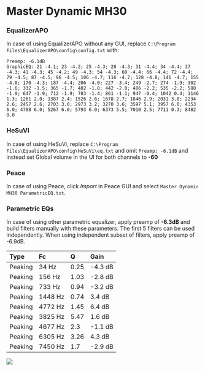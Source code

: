 # Master Dynamic MH30

### EqualizerAPO
In case of using EqualizerAPO without any GUI, replace `C:\Program Files\EqualizerAPO\config\config.txt`
with:
```
Preamp: -6.1dB
GraphicEQ: 21 -4.1; 23 -4.2; 25 -4.3; 28 -4.3; 31 -4.4; 34 -4.4; 37 -4.3; 41 -4.3; 45 -4.2; 49 -4.3; 54 -4.3; 60 -4.4; 66 -4.4; 72 -4.4; 79 -4.5; 87 -4.5; 96 -4.5; 106 -4.7; 116 -4.7; 128 -4.8; 141 -4.7; 155 -4.8; 170 -4.3; 187 -4.4; 206 -4.0; 227 -3.4; 249 -2.7; 274 -1.9; 302 -1.6; 332 -1.5; 365 -1.7; 402 -1.8; 442 -2.0; 486 -2.2; 535 -2.2; 588 -1.9; 647 -1.9; 712 -1.9; 783 -1.4; 861 -1.1; 947 -0.4; 1042 0.4; 1146 1.3; 1261 2.0; 1387 2.4; 1526 2.6; 1678 2.7; 1846 2.9; 2031 3.0; 2234 2.6; 2457 2.6; 2703 3.0; 2973 3.2; 3270 3.6; 3597 5.1; 3957 6.0; 4353 6.0; 4788 6.0; 5267 6.0; 5793 6.0; 6373 5.5; 7010 2.5; 7711 0.3; 8482 0.0
```

### HeSuVi
In case of using HeSuVi, replace `C:\Program Files\EqualizerAPO\config\HeSuVi\eq.txt` and omit `Preamp:
-6.1dB` and instead set Global volume in the UI for both channels to **-60**

### Peace
In case of using Peace, click *Import* in Peace GUI and select `Master Dynamic MH30 ParametricEQ.txt`.

### Parametric EQs
In case of using other parametric equalizer, apply preamp of **-6.3dB** and build filters manually
with these parameters. The first 5 filters can be used independently.
When using independent subset of filters, apply preamp of -6.9dB.

| Type    | Fc      |    Q | Gain    |
|:--------|:--------|:-----|:--------|
| Peaking | 34 Hz   | 0.25 | -4.3 dB |
| Peaking | 156 Hz  | 1.03 | -2.8 dB |
| Peaking | 733 Hz  | 0.94 | -3.2 dB |
| Peaking | 1448 Hz | 0.74 | 3.4 dB  |
| Peaking | 4772 Hz | 1.45 | 6.4 dB  |
| Peaking | 3825 Hz | 5.47 | 1.6 dB  |
| Peaking | 4677 Hz | 2.3  | -1.1 dB |
| Peaking | 6305 Hz | 3.26 | 4.3 dB  |
| Peaking | 7450 Hz | 1.7  | -2.9 dB |

![](https://raw.githubusercontent.com/jaakkopasanen/AutoEq/master/results/innerfidelity/sbaf-serious/Master%20Dynamic%20MH30/Master%20Dynamic%20MH30.png)